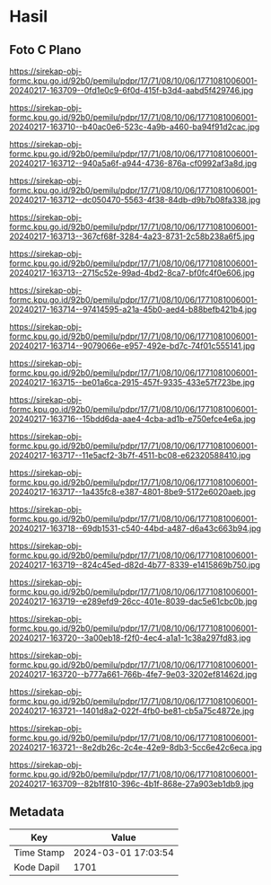 # Hasil

## Foto C Plano

https://sirekap-obj-formc.kpu.go.id/92b0/pemilu/pdpr/17/71/08/10/06/1771081006001-20240217-163709--0fd1e0c9-6f0d-415f-b3d4-aabd5f429746.jpg

https://sirekap-obj-formc.kpu.go.id/92b0/pemilu/pdpr/17/71/08/10/06/1771081006001-20240217-163710--b40ac0e6-523c-4a9b-a460-ba94f91d2cac.jpg

https://sirekap-obj-formc.kpu.go.id/92b0/pemilu/pdpr/17/71/08/10/06/1771081006001-20240217-163712--940a5a6f-a944-4736-876a-cf0992af3a8d.jpg

https://sirekap-obj-formc.kpu.go.id/92b0/pemilu/pdpr/17/71/08/10/06/1771081006001-20240217-163712--dc050470-5563-4f38-84db-d9b7b08fa338.jpg

https://sirekap-obj-formc.kpu.go.id/92b0/pemilu/pdpr/17/71/08/10/06/1771081006001-20240217-163713--367cf68f-3284-4a23-8731-2c58b238a6f5.jpg

https://sirekap-obj-formc.kpu.go.id/92b0/pemilu/pdpr/17/71/08/10/06/1771081006001-20240217-163713--2715c52e-99ad-4bd2-8ca7-bf0fc4f0e606.jpg

https://sirekap-obj-formc.kpu.go.id/92b0/pemilu/pdpr/17/71/08/10/06/1771081006001-20240217-163714--97414595-a21a-45b0-aed4-b88befb421b4.jpg

https://sirekap-obj-formc.kpu.go.id/92b0/pemilu/pdpr/17/71/08/10/06/1771081006001-20240217-163714--9079066e-e957-492e-bd7c-74f01c555141.jpg

https://sirekap-obj-formc.kpu.go.id/92b0/pemilu/pdpr/17/71/08/10/06/1771081006001-20240217-163715--be01a6ca-2915-457f-9335-433e57f723be.jpg

https://sirekap-obj-formc.kpu.go.id/92b0/pemilu/pdpr/17/71/08/10/06/1771081006001-20240217-163716--15bdd6da-aae4-4cba-ad1b-e750efce4e6a.jpg

https://sirekap-obj-formc.kpu.go.id/92b0/pemilu/pdpr/17/71/08/10/06/1771081006001-20240217-163717--11e5acf2-3b7f-4511-bc08-e62320588410.jpg

https://sirekap-obj-formc.kpu.go.id/92b0/pemilu/pdpr/17/71/08/10/06/1771081006001-20240217-163717--1a435fc8-e387-4801-8be9-5172e6020aeb.jpg

https://sirekap-obj-formc.kpu.go.id/92b0/pemilu/pdpr/17/71/08/10/06/1771081006001-20240217-163718--69db1531-c540-44bd-a487-d6a43c663b94.jpg

https://sirekap-obj-formc.kpu.go.id/92b0/pemilu/pdpr/17/71/08/10/06/1771081006001-20240217-163719--824c45ed-d82d-4b77-8339-e1415869b750.jpg

https://sirekap-obj-formc.kpu.go.id/92b0/pemilu/pdpr/17/71/08/10/06/1771081006001-20240217-163719--e289efd9-26cc-401e-8039-dac5e61cbc0b.jpg

https://sirekap-obj-formc.kpu.go.id/92b0/pemilu/pdpr/17/71/08/10/06/1771081006001-20240217-163720--3a00eb18-f2f0-4ec4-a1a1-1c38a297fd83.jpg

https://sirekap-obj-formc.kpu.go.id/92b0/pemilu/pdpr/17/71/08/10/06/1771081006001-20240217-163720--b777a661-766b-4fe7-9e03-3202ef81462d.jpg

https://sirekap-obj-formc.kpu.go.id/92b0/pemilu/pdpr/17/71/08/10/06/1771081006001-20240217-163721--1401d8a2-022f-4fb0-be81-cb5a75c4872e.jpg

https://sirekap-obj-formc.kpu.go.id/92b0/pemilu/pdpr/17/71/08/10/06/1771081006001-20240217-163721--8e2db26c-2c4e-42e9-8db3-5cc6e42c6eca.jpg

https://sirekap-obj-formc.kpu.go.id/92b0/pemilu/pdpr/17/71/08/10/06/1771081006001-20240217-163709--82b1f810-396c-4b1f-868e-27a903eb1db9.jpg


## Metadata

| Key        | Value               |
| ---------- | ------------------- |
| Time Stamp | 2024-03-01 17:03:54 |
| Kode Dapil | 1701                |



